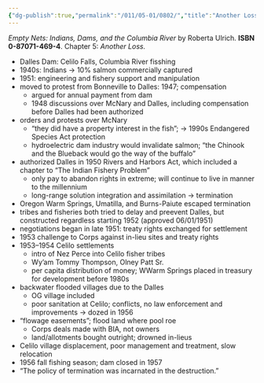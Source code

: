 ```yaml
---
{"dg-publish":true,"permalink":"/011/05-01/0802/","title":"Another Loss","tags":["ETHNS350"],"noteIcon":"fallback","created":"2024-09-26T13:45:04.159-07:00","updated":"2024-09-26T15:29:48.294-07:00"}
---
```


*Empty Nets: Indians, Dams, and the Columbia River* by Roberta Ulrich. **ISBN 0-87071-469-4**. Chapter 5: *Another Loss.*

- Dalles Dam: Celilo Falls, Columbia River fisshing
- 1940s: Indians → 10% salmon commercially captured
- 1951: engineering and fishery support and manipulation
- moved to protest from Bonneville to Dalles: 1947; compensation
	- argued for annual payment from dam
	- 1948 discussions over McNary and Dalles, including compensation before Dalles had been authorized
- orders and protests over McNary
	- “they did have a property interest in the fish”; → 1990s Endangered Species Act protection
	- hydroelectric dam industry would invalidate salmon; “the Chinook and the Blueback would go the way of the buffalo”
- authorized Dalles in 1950 Rivers and Harbors Act, which included a chapter to “The Indian Fishery Problem”
	- only pay to abandon rights in extreme; will continue to live in manner to the millennium
	- long-range solution integration and assimilation → termination
- Oregon Warm Springs, Umatilla, and Burns-Paiute escaped termination
- tribes and fisheries both tried to delay and preevent Dalles, but constructed regardless starting 1952 (approved 06/01/1951)
- negotiations began in late 1951: treaty rights exchanged for settlement
- 1953 challenge to Corps against in-lieu sites and treaty rights
- 1953–1954 Celilo settlements
	- intro of Nez Perce into Celilo fisher tribes
	- Wy’am Tommy Thompson, Olney Patt Sr.
	- per capita distribution of money; WWarm Springs placed in treasury for development before 1980s
- backwater flooded villages due to the Dalles
	- OG village included
	- poor sanitation at Celilo; conflicts, no law enforcement and improvements → dozed in 1956
- “flowage easements”; flood land where pool roe
	- Corps deals made with BIA, not owners
	- land/allotments bought outright; drowned in-lieus
- Celilo village displacement, poor management and treatment, slow relocation
- 1956 fall fishing season; dam closed in 1957
- “The policy of termination was incarnated in the destruction.”